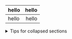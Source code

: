 
| hello | hello    |
|  :--- | ---:    |
| hello  | hello    |

<details>

<summary>Tips for collapsed sections</summary>

```ruby

```

```ruby
   puts "Hello World"
```

</details>
